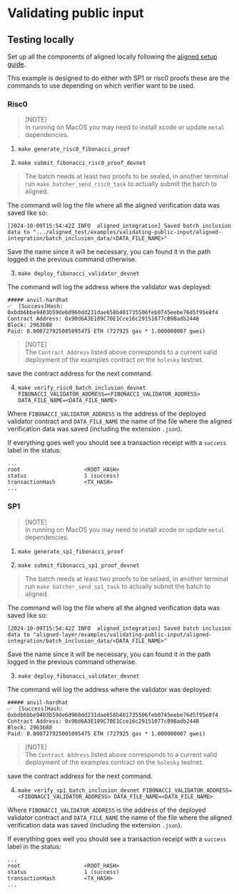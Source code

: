 # Validating public input

## Testing locally

Set up all the components of aligned locally following the [aligned setup guide](../../docs/3_guides/6_setup_aligned.md).

This example is designed to do either with SP1 or risc0 proofs these are the commands to use depending on which verifier want to be used.

### Risc0

> [NOTE]  
> In running on MacOS you may need to install xcode or update `metal` dependencies.

1. `make generate_risc0_fibonacci_proof`

2. `make submit_fibonacci_risc0_proof_devnet`

> The batch needs at least two proofs to be sealed, in another terminal run `make batcher_send_risc0_task` to actually submit the batch to aligned.

The command will log the file where all the aligned verification data was saved like so:

```
[2024-10-09T15:54:42Z INFO  aligned_integration] Saved batch inclusion data to ".../aligned_test/examples/validating-public-input/aligned-integration/batch_inclusion_data/<DATA_FILE_NAME>"
```

Save the name since it will be necessary, you can found it in the path logged in the previous command otherwise.

3. `make deploy_fibonacci_validator_devnet`

The command will log the address where the validator was deployed:

```
##### anvil-hardhat
✅  [Success]Hash: 0xbdb6bbe9403b59de6d960dd231dae658b401735506feb0745eebe76d5f95e8f4
Contract Address: 0x90d6A3E189C70E1Cce16c29151077cB9Badb2448
Block: 2963688
Paid: 0.000727925005095475 ETH (727925 gas * 1.000000007 gwei)
```

> [NOTE]  
> The `Contract Address` listed above corresponds to a current valid deployment of the examples contract on the `holesky` testnet.

save the contract address for the next command.

4. `make verify_risc0_batch_inclusion_devnet FIBONACCI_VALIDATOR_ADDRESS=<FIBONACCI_VALIDATOR_ADDRESS> DATA_FILE_NAME=<DATA_FILE_NAME>`

Where `FIBONACCI_VALIDATOR_ADDRESS` is the address of the deployed validator contract and `DATA_FILE_NAME` the name of the file where the aligned verification data was saved (including the extension `.json`).

If everything goes well you should see a transaction receipt with a `success` label in the status:

```
...
root                    <ROOT_HASH>
status                  1 (success)
transactionHash         <TX_HASH>
...
```

### SP1

> [NOTE]  
> In running on MacOS you may need to install xcode or update `metal` dependencies.

1. `make generate_sp1_fibonacci_proof`

2. `make submit_fibonacci_sp1_proof_devnet`

> The batch needs at least two proofs to be selaed, in another terminal run `make batcher_send_sp1_task` to actually submit the batch to aligned.

The command will log the file where all the aligned verification data was saved like so:

```
[2024-10-09T15:54:42Z INFO  aligned_integration] Saved batch inclusion data to "aligned-layer/examples/validating-public-input/aligned-integration/batch_inclusion_data/<DATA_FILE_NAME>"
```

Save the name since it will be necessary, you can found it in the path logged in the previous command otherwise.

3. `make deploy_fibonacci_validator_devnet`

The command will log the address where the validator was deployed:

```
##### anvil-hardhat
✅  [Success]Hash: 0xbdb6bbe9403b59de6d960dd231dae658b401735506feb0745eebe76d5f95e8f4
Contract Address: 0x90d6A3E189C70E1Cce16c29151077cB9Badb2448
Block: 2963688
Paid: 0.000727925005095475 ETH (727925 gas * 1.000000007 gwei)
```
> [NOTE]  
> The `Contract Address` listed above corresponds to a current valid deployment of the examples contract on the `holesky` testnet.

save the contract address for the next command.

4. `make verify_sp1_batch_inclusion_devnet FIBONACCI_VALIDATOR_ADDRESS=<FIBONACCI_VALIDATOR_ADDRESS> DATA_FILE_NAME=<DATA_FILE_NAME>`

Where `FIBONACCI_VALIDATOR_ADDRESS` is the address of the deployed validator contract and `DATA_FILE_NAME` the name of the file where the aligned verification data was saved (including the extension `.json`).

If everything goes well you should see a transaction receipt with a `success` label in the status:

```
...
root                    <ROOT_HASH>
status                  1 (success)
transactionHash         <TX_HASH>
...
```

